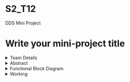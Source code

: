 # S2_T12
DDS Mini Project
# Write your mini-project title

<details>
  <summary>Team Details</summary>
  <p>Detail</p>
</details>

<details>
  <summary>Abstract</summary>
  <p>Detail</p>
</details>

<details>
  <summary>Functional Block Diagram</summary>
  <p>Detail</p>
</details>

<details>
  <summary>Working</summary>
  <p>Detail</p>
</details>
